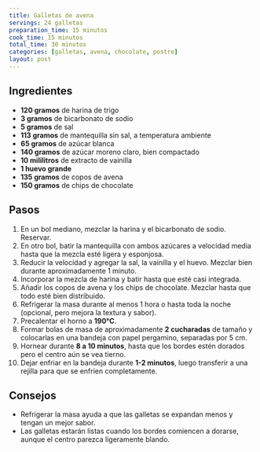 ```yaml
---
title: Galletas de avena
servings: 24 galletas
preparation_time: 15 minutos
cook_time: 15 minutos
total_time: 30 minutos
categories: [galletas, avena, chocolate, postre]
layout: post
---
```


## Ingredientes

- **120 gramos** de harina de trigo
- **3 gramos** de bicarbonato de sodio
- **5 gramos** de sal
- **113 gramos** de mantequilla sin sal, a temperatura ambiente
- **65 gramos** de azúcar blanca
- **140 gramos** de azúcar moreno claro, bien compactado
- **10 mililitros** de extracto de vainilla
- **1 huevo grande**
- **135 gramos** de copos de avena
- **150 gramos** de chips de chocolate

## Pasos

1. En un bol mediano, mezclar la harina y el bicarbonato de sodio. Reservar.
2. En otro bol, batir la mantequilla con ambos azúcares a velocidad media hasta que la mezcla esté ligera y esponjosa.
3. Reducir la velocidad y agregar la sal, la vainilla y el huevo. Mezclar bien durante aproximadamente 1 minuto.
4. Incorporar la mezcla de harina y batir hasta que esté casi integrada.
5. Añadir los copos de avena y los chips de chocolate. Mezclar hasta que todo esté bien distribuido.
6. Refrigerar la masa durante al menos 1 hora o hasta toda la noche (opcional, pero mejora la textura y sabor).
7. Precalentar el horno a **190°C**.
8. Formar bolas de masa de aproximadamente **2 cucharadas** de tamaño y colocarlas en una bandeja con papel pergamino, separadas por 5 cm.
9. Hornear durante **8 a 10 minutos**, hasta que los bordes estén dorados pero el centro aún se vea tierno.
10. Dejar enfriar en la bandeja durante **1-2 minutos**, luego transferir a una rejilla para que se enfríen completamente.

## Consejos

- Refrigerar la masa ayuda a que las galletas se expandan menos y tengan un mejor sabor.
- Las galletas estarán listas cuando los bordes comiencen a dorarse, aunque el centro parezca ligeramente blando.
